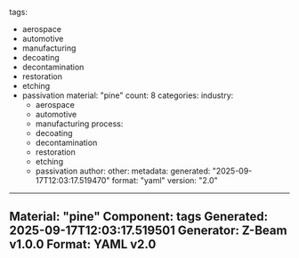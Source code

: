 tags:
  - aerospace
  - automotive
  - manufacturing
  - decoating
  - decontamination
  - restoration
  - etching
  - passivation
material: "pine"
count: 8
categories:
  industry:
    - aerospace
    - automotive
    - manufacturing
  process:
    - decoating
    - decontamination
    - restoration
    - etching
    - passivation
  author:
  other:
metadata:
  generated: "2025-09-17T12:03:17.519470"
  format: "yaml"
  version: "2.0"

---
Material: "pine"
Component: tags
Generated: 2025-09-17T12:03:17.519501
Generator: Z-Beam v1.0.0
Format: YAML v2.0
---